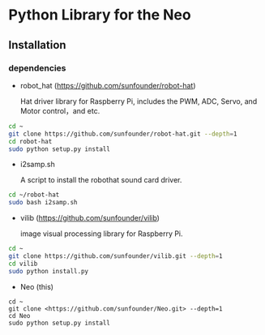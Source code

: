 # Python Library for the Neo

## Installation

### dependencies

- robot_hat (<https://github.com/sunfounder/robot-hat>)

  Hat driver library for Raspberry Pi, includes the PWM, ADC, Servo, and Motor control，and etc.

```bash
cd ~
git clone https://github.com/sunfounder/robot-hat.git --depth=1
cd robot-hat
sudo python setup.py install
```

- i2samp.sh

  A script to install the robothat sound card driver.

```bash
cd ~/robot-hat
sudo bash i2samp.sh
```

- vilib (<https://github.com/sunfounder/vilib>)

  image visual processing library for Raspberry Pi.

```bash
cd ~
git clone https://github.com/sunfounder/vilib.git --depth=1
cd vilib
sudo python install.py
```

- Neo (this)

```
cd ~
git clone <https://github.com/sunfounder/Neo.git> --depth=1
cd Neo
sudo python setup.py install

```
